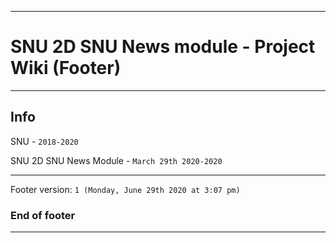 
***

# SNU 2D SNU News module - Project Wiki (Footer)

***

## Info

SNU - `2018-2020`

SNU 2D SNU News Module - `March 29th 2020-2020`

***

Footer version: `1 (Monday, June 29th 2020 at 3:07 pm)`

### End of footer

***
